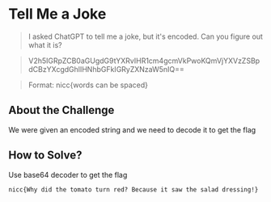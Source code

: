 # Tell Me a Joke
> I asked ChatGPT to tell me a joke, but it's encoded. Can you figure out what it is?

> V2h5IGRpZCB0aGUgdG9tYXRvIHR1cm4gcmVkPwoKQmVjYXVzZSBpdCBzYXcgdGhlIHNhbGFkIGRyZXNzaW5nIQ==

> Format: nicc{words can be spaced}

## About the Challenge
We were given an encoded string and we need to decode it to get the flag

## How to Solve?
Use base64 decoder to get the flag

```
nicc{Why did the tomato turn red? Because it saw the salad dressing!}
```